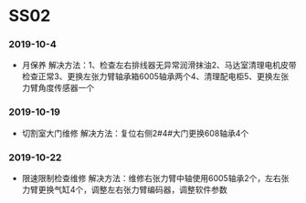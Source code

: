 ﻿# SS02
### 2019-10-4
* 月保养 解决方法：1、检查左右排线器无异常润滑抹油2、马达室清理电机皮带检查正常3、更换左张力臂轴承箱6005轴承两个4、清理配电柜5、更换左张力臂角度传感器一个
### 2019-10-19
* 切割室大门维修 解决方法：复位右侧2#4#大门更换608轴承4个
### 2019-10-22
* 限速限制检查维修 解决方法：维修右张力臂中轴使用6005轴承2个，左右张力臂更换气缸4个，调整左右张力臂编码器，调整软件参数

















